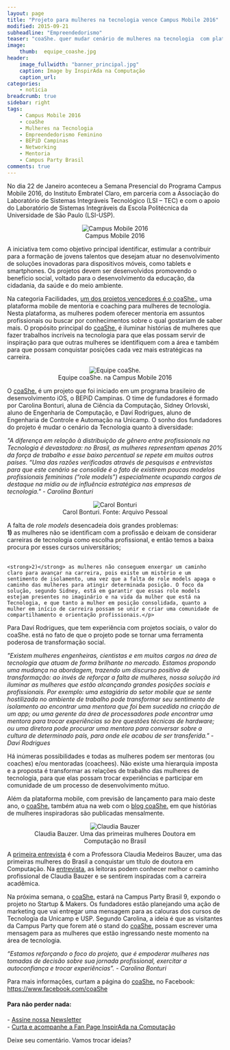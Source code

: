 ```yaml
---
layout: page
title: "Projeto para mulheres na tecnologia vence Campus Mobile 2016"
modified: 2015-09-21
subheadline: "Empreendedorismo"
teaser: "coaShe. quer mudar cenário de mulheres na tecnologia  com plataforma mobile para coaching e mentoria"
image:
    thumb:  equipe_coashe.jpg
header:
    image_fullwidth: "banner_principal.jpg"
    caption: Image by InspirAda na Computação
    caption_url: 
categories:
    - noticia
breadcrumb: true
sidebar: right
tags:
    - Campus Mobile 2016
    - coaShe
    - Mulheres na Tecnologia
    - Empreendedorismo Feminino
    - BEPiD Campinas
    - Networking
    - Mentoria
    - Campus Party Brasil
comments: true 
---
```


<p>No dia 22 de Janeiro aconteceu a Semana Presencial do Programa Campus Mobile 2016, do Instituto Embratel Claro, em parceria com a Associação do Laboratório de Sistemas Integráveis Tecnológico (LSI – TEC) e com o apoio do Laboratório de Sistemas Integráveis da Escola Politécnica da Universidade de São Paulo (LSI-USP). </p>

<div align="center">
    <figure>
        <img src="http://inspiradanacomputacao.github.io/images/campus_mobile_2016.png" alt="Campus Mobile 2016">
        <figcaption>Campus Mobile 2016</a> </figcaption> 
    </figure> 
</div>

<p>A iniciativa tem como objetivo principal identificar, estimular a contribuir para a formação de jovens talentos que desejam atuar no desenvolvimento de soluções inovadoras para dispositivos móveis, como tablets e smartphones. Os projetos devem ser desenvolvidos promovendo o benefício social, voltado para o desenvolvimento da educação, da cidadania, da saúde e do meio ambiente.</p>

<p>Na categoria Facilidades, <a href="http://inspiradanacomputacao.com/noticia/projeto-para-mulheres-na-tecnologia-vence-campus-mobile-2016/" target="_blank">um dos projetos vencedores é o coaShe.</a>, uma plataforma mobile de mentoria e coaching para mulheres de tecnologia. Nesta plataforma, as mulheres podem oferecer mentoria em assuntos profissionais ou buscar por conhecimentos sobre o qual gostariam de saber mais. O propósito principal do <a href="http://www.coashe.com.br/" target="_blank">coaShe.</a> é iluminar histórias de mulheres que fazer trabalhos incríveis na tecnologia para que elas possam servir de inspiração para que outras mulheres se identifiquem com a área e também para que possam conquistar posições cada vez mais estratégicas na carreira.</p>

<div align="center">
    <figure>
        <img src="http://inspiradanacomputacao.github.io/images/equipe_coashe.jpg" alt="Equipe coaShe.">
        <figcaption>Equipe coaShe. na Campus Mobile 2016</a> </figcaption> 
    </figure> 
</div>

<p>O <a href="http://www.coashe.com.br/" target="_blank">coaShe.</a> é um projeto que foi iniciado em um programa brasileiro de desenvolvimento iOS, o BEPiD Campinas. O time de fundadores é formado por Carolina Bonturi, aluna de Ciência da Computação, Sidney Orlovski, aluno de Engenharia de Computação, e Daví Rodrigues, aluno de Engenharia de Controle e Automação na Unicamp. O sonho dos fundadores do projeto é mudar o cenário da Tecnologia quanto à diversidade: </p>

<p><cite> "A diferença em relação à distribuição de gênero entre profissionais na Tecnologia é devastadora: no Brasil, as mulheres representam apenas 20% da força de trabalho e esse baixo percentual se repete em muitos outros países. “Uma das razões verificadas através de pesquisas e entrevistas para que este cenário se consolide é o fato de existirem poucas modelos profissionais femininas (“role models”) especialmente ocupando cargos de destaque na mídia ou de influência estratégica nas empresas de tecnologia." - Carolina Bonturi</cite></p>

<div align="center">
    <figure>
        <img src="http://inspiradanacomputacao.github.io/images/perfil_carol_bonturi.png" alt="Carol Bonturi">
        <figcaption>Carol Bonturi. Fonte: Arquivo Pessoal</a> </figcaption> 
    </figure> 
</div>

<p>A falta de <i>role models</i> desencadeia dois grandes problemas: <br/>
    <strong>1)</strong> as mulheres não se identificam com a profissão e deixam de considerar carreiras de tecnologia como escolha profissional, e então temos a baixa procura por esses cursos universitários; <br/><br/>

    <strong>2)</strong> as mulheres não conseguem enxergar um caminho claro para avançar na carreira, pois existe um mistério e um sentimento de isolamento, uma vez que a falta de role models apaga o caminho das mulheres para atingir determinada posição. O foco da solução, segundo Sidney, está em garantir que essas role models estejam presentes no imaginário e na vida da mulher que está na Tecnologia, e que tanto a mulher em posição consolidada, quanto a mulher em início de carreira possam se unir e criar uma comunidade de compartilhamento e orientação profissionais.</p>

<p>Para Daví Rodrigues, que tem experiência com projetos sociais, o valor do coaShe. está no fato de que o projeto pode se tornar uma ferramenta poderosa de transformação social.</p>

<p><cite>"Existem mulheres engenheiras, cientistas e em muitos cargos na área de tecnologia que atuam de forma brilhante no mercado. Estamos propondo uma mudança na abordagem, trazendo um discurso positivo de transformação: ao invés de reforçar a falta de mulheres, nossa solução irá iluminar as mulheres que estão alcançando grandes posições sociais e profissionais. Por exemplo: uma estagiária do setor mobile que se sente hostilizada no ambiente de trabalho pode transformar seu sentimento de isolamento ao encontrar uma mentora que foi bem sucedida na criação de um app; ou uma gerente da área de processadores pode encontrar uma mentora para trocar experiências so bre questões técnicas de hardware; ou uma diretora pode procurar uma mentora para conversar sobre a cultura de determinado país, para onde ele acabou de ser transferida." - Daví Rodrigues</cite></p>


<p>Há inúmeras possibilidades e todas as mulheres podem ser mentoras (ou coaches) e/ou mentoradas (coachees). Não existe uma hierarquia imposta e a proposta é transformar as relações de trabalho das mulheres de tecnologia, para que elas possam trocar experiências e participar em comunidade de um processo de desenvolvimento mútuo.</p>

<p>Além da plataforma mobile, com previsão de lançamento para maio deste ano, o <a href="http://www.coashe.com.br/" target="_blank">coaShe.</a> também atua na web com o <a href="https://medium.com/@coaSheProject" target="_blank">blog coaShe.</a> em que histórias de mulheres inspiradoras são publicadas mensalmente. 

<div align="center">
    <figure>
        <img src="http://inspiradanacomputacao.github.io/images/claudia_bauzer_entrevista_coashe.png" alt="Claudia Bauzer">
        <figcaption>Claudia Bauzer. Uma das primeiras mulheres Doutora em Computação no Brasil</a> </figcaption> 
    </figure> 
</div>

<p>A <a href="https://medium.com/@coaSheProject/claudia-bauzer-medeiros-f6cb1c1efef#.dd1w6jdgu" target="_blank">primeira entrevista</a> é com a Professora Claudia Medeiros Bauzer, uma das primeiras mulheres do Brasil a conquistar um título de doutora em Computação. Na <a href="https://medium.com/@coaSheProject/claudia-bauzer-medeiros-f6cb1c1efef#.dd1w6jdgu" target="_blank">entrevista</a>, as leitoras podem conhecer melhor o caminho profissional de Claudia Bauzer e se sentirem inspiradas com a carreira acadêmica.</p>

<p>Na próxima semana, o <a href="http://www.coashe.com.br/" target="_blank">coaShe.</a> estará na Campus Party Brasil 9, expondo o projeto no Startup & Makers. Os fundadores estão planejando uma ação de marketing que vai entregar uma mensagem para as calouras dos cursos de Tecnologia da Unicamp e USP. Segundo Carolina, a ideia é que as visitantes da Campus Party que forem até o stand do <a href="http://www.coashe.com.br/" target="_blank">coaShe.</a> possam escrever uma mensagem para as mulheres que estão ingressando neste momento na área de tecnologia. 

<p><cite>“Estamos reforçando o foco do projeto, que é empoderar mulheres nas tomadas de decisão sobre sua jornada profissional, exercitar a autoconfiança e trocar experiências”. - Carolina Bonturi</cite></p>


<p>Para mais informações, curtam a página do <a href="http://www.coashe.com.br/" target="_blank">coaShe.</a> no Facebook: <a href="https://www.facebook.com/coaShe" target="_blank">https://www.facebook.com/coaShe</a> </p>

 
<h4> Para não perder nada: </h4>
<p>
- <a href="http://inspiradanacomputacao.us11.list-manage1.com/subscribe?u=e6a849e909bc803ed73b456c2&id=a85bc7db3b" target="_blank">Assine nossa Newsletter</a> <br />
- <a href="https://www.facebook.com/InspiradaNaComputacao" target="_blank">Curta e acompanhe a Fan Page InspirAda na Computação</a><br />
</p>
Deixe seu comentário. Vamos trocar ideias?



